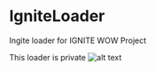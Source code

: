 # IgniteLoader

Ingite loader for IGNITE WOW Project

This loader is private
![alt text](https://psv4.userapi.com/c848420/u232451329/docs/d14/6dc9f48e15d7/logo_wowv2.png?extra=Mn7M1IutqmdKotHlxgLvjkC6wH9qldcfKOl28X6poGJ_QEiTchLPADanYPe41aMWbw0T0Nat5lzhOwUJZj1Odom11Ynmi8tkh_i5ri2ucmXbF7h4YsHB_0Lhegp6ZSVZs5S13LabaIXaDFGbBvOUvt4)
